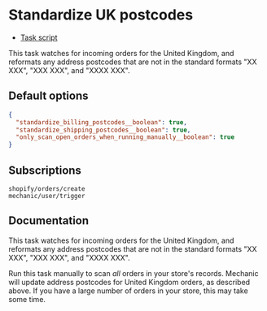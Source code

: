 # Standardize UK postcodes

* [Task script](./script.liquid)

This task watches for incoming orders for the United Kingdom, and reformats any address postcodes that are not in the standard formats "XX XXX", "XXX XXX", and "XXXX XXX".

## Default options

```json
{
  "standardize_billing_postcodes__boolean": true,
  "standardize_shipping_postcodes__boolean": true,
  "only_scan_open_orders_when_running_manually__boolean": true
}
```

## Subscriptions

```liquid
shopify/orders/create
mechanic/user/trigger
```

## Documentation

This task watches for incoming orders for the United Kingdom, and reformats any address postcodes that are not in the standard formats "XX XXX", "XXX XXX", and "XXXX XXX".

Run this task manually to scan _all_ orders in your store's records. Mechanic will update address postcodes for United Kingdom orders, as described above. If you have a large number of orders in your store, this may take some time.
